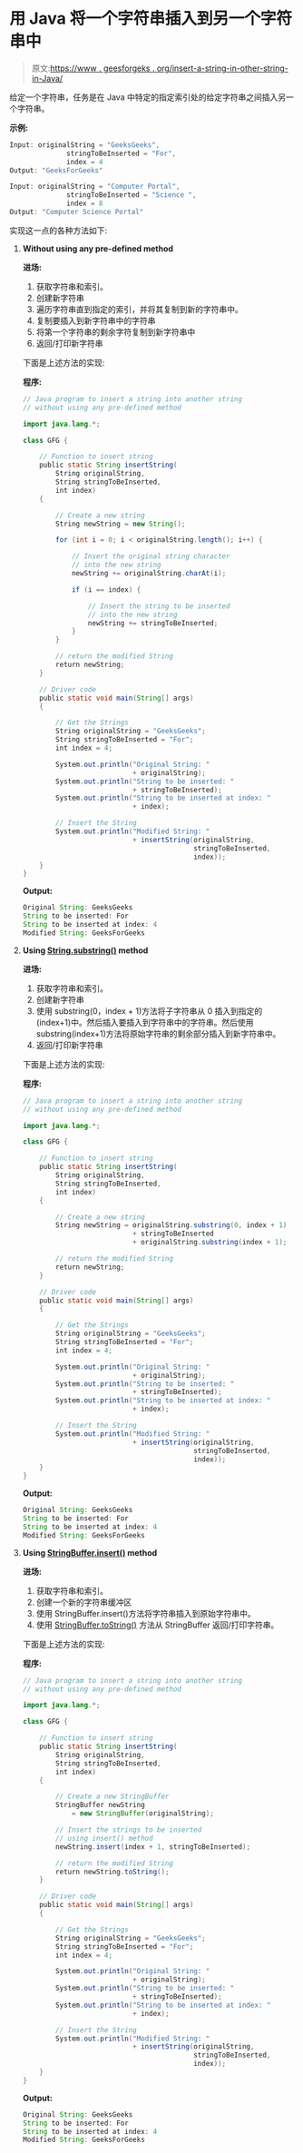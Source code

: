 # 用 Java 将一个字符串插入到另一个字符串中

> 原文:[https://www . geesforgeks . org/insert-a-string-in-other-string-in-Java/](https://www.geeksforgeeks.org/insert-a-string-into-another-string-in-java/)

给定一个字符串，任务是在 Java 中特定的指定索引处的给定字符串之间插入另一个字符串。

**示例:**

```java
Input: originalString = "GeeksGeeks", 
              stringToBeInserted = "For", 
              index = 4
Output: "GeeksForGeeks"

Input: originalString = "Computer Portal", 
              stringToBeInserted = "Science ", 
              index = 8
Output: "Computer Science Portal"

```

实现这一点的各种方法如下:

1.  **Without using any pre-defined method**

    **进场:**

    1.  获取字符串和索引。
    2.  创建新字符串
    3.  遍历字符串直到指定的索引，并将其复制到新的字符串中。
    4.  复制要插入到新字符串中的字符串
    5.  将第一个字符串的剩余字符复制到新字符串中
    6.  返回/打印新字符串

    下面是上述方法的实现:

    **程序:**

    ```java
    // Java program to insert a string into another string
    // without using any pre-defined method

    import java.lang.*;

    class GFG {

        // Function to insert string
        public static String insertString(
            String originalString,
            String stringToBeInserted,
            int index)
        {

            // Create a new string
            String newString = new String();

            for (int i = 0; i < originalString.length(); i++) {

                // Insert the original string character
                // into the new string
                newString += originalString.charAt(i);

                if (i == index) {

                    // Insert the string to be inserted
                    // into the new string
                    newString += stringToBeInserted;
                }
            }

            // return the modified String
            return newString;
        }

        // Driver code
        public static void main(String[] args)
        {

            // Get the Strings
            String originalString = "GeeksGeeks";
            String stringToBeInserted = "For";
            int index = 4;

            System.out.println("Original String: "
                               + originalString);
            System.out.println("String to be inserted: "
                               + stringToBeInserted);
            System.out.println("String to be inserted at index: "
                               + index);

            // Insert the String
            System.out.println("Modified String: "
                               + insertString(originalString,
                                              stringToBeInserted,
                                              index));
        }
    }
    ```

    **Output:**

    ```java
    Original String: GeeksGeeks
    String to be inserted: For
    String to be inserted at index: 4
    Modified String: GeeksForGeeks

    ```

2.  **Using [String.substring()](https://www.geeksforgeeks.org/substring-in-java/) method**

    **进场:**

    1.  获取字符串和索引。
    2.  创建新字符串
    3.  使用 substring(0，index + 1)方法将子字符串从 0 插入到指定的(index+1)中。然后插入要插入到字符串中的字符串。然后使用 substring(index+1)方法将原始字符串的剩余部分插入到新字符串中。
    4.  返回/打印新字符串

    下面是上述方法的实现:

    **程序:**

    ```java
    // Java program to insert a string into another string
    // without using any pre-defined method

    import java.lang.*;

    class GFG {

        // Function to insert string
        public static String insertString(
            String originalString,
            String stringToBeInserted,
            int index)
        {

            // Create a new string
            String newString = originalString.substring(0, index + 1)
                               + stringToBeInserted
                               + originalString.substring(index + 1);

            // return the modified String
            return newString;
        }

        // Driver code
        public static void main(String[] args)
        {

            // Get the Strings
            String originalString = "GeeksGeeks";
            String stringToBeInserted = "For";
            int index = 4;

            System.out.println("Original String: "
                               + originalString);
            System.out.println("String to be inserted: "
                               + stringToBeInserted);
            System.out.println("String to be inserted at index: "
                               + index);

            // Insert the String
            System.out.println("Modified String: "
                               + insertString(originalString,
                                              stringToBeInserted,
                                              index));
        }
    }
    ```

    **Output:**

    ```java
    Original String: GeeksGeeks
    String to be inserted: For
    String to be inserted at index: 4
    Modified String: GeeksForGeeks

    ```

3.  **Using [StringBuffer.insert()](https://www.geeksforgeeks.org/stringbuffer-insert-java/) method**

    **进场:**

    1.  获取字符串和索引。
    2.  创建一个新的字符串缓冲区
    3.  使用 StringBuffer.insert()方法将字符串插入到原始字符串中。
    4.  使用 [StringBuffer.toString()](https://www.geeksforgeeks.org/stringbuffer-tostring-method-in-java-with-examples/) 方法从 StringBuffer 返回/打印字符串。

    下面是上述方法的实现:

    **程序:**

    ```java
    // Java program to insert a string into another string
    // without using any pre-defined method

    import java.lang.*;

    class GFG {

        // Function to insert string
        public static String insertString(
            String originalString,
            String stringToBeInserted,
            int index)
        {

            // Create a new StringBuffer
            StringBuffer newString
                = new StringBuffer(originalString);

            // Insert the strings to be inserted
            // using insert() method
            newString.insert(index + 1, stringToBeInserted);

            // return the modified String
            return newString.toString();
        }

        // Driver code
        public static void main(String[] args)
        {

            // Get the Strings
            String originalString = "GeeksGeeks";
            String stringToBeInserted = "For";
            int index = 4;

            System.out.println("Original String: "
                               + originalString);
            System.out.println("String to be inserted: "
                               + stringToBeInserted);
            System.out.println("String to be inserted at index: "
                               + index);

            // Insert the String
            System.out.println("Modified String: "
                               + insertString(originalString,
                                              stringToBeInserted,
                                              index));
        }
    }
    ```

    **Output:**

    ```java
    Original String: GeeksGeeks
    String to be inserted: For
    String to be inserted at index: 4
    Modified String: GeeksForGeeks

    ```